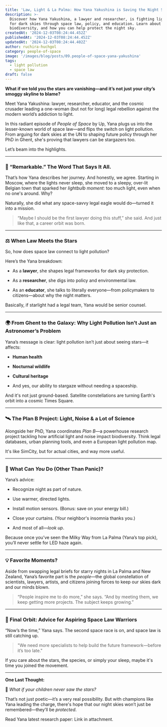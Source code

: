 ```yaml
---
title: 'Law, Light & La Palma: How Yana Yakushina is Saving the Night Sky'
description: >-
  Discover how Yana Yakushina, a lawyer and researcher, is fighting light pollution and advocating
  for dark skies through space law, policy, and education. Learn about her journey, her work on
  biodiversity, and how you can help protect the night sky.
createdAt: '2024-12-03T08:24:44.452Z'
publishedAt: '2024-12-03T08:24:44.452Z'
updatedAt: '2024-12-03T08:24:44.402Z'
author: ruchira-huchgol
category: people-of-space
image: '/images/blog/posts/09.people-of-space-yana-yakushina'
tags:
  - light pollution
  - space law
draft: false
---
```


**What if we told you the stars are vanishing—and it’s not just your city’s smoggy skyline to
blame?**

Meet Yana Yakushina: lawyer, researcher, educator, and the cosmic crusader leading a one-woman (but
not for long) legal rebellion against the modern world’s addiction to light.

In this radiant episode of _People of Space_ by Up, Yana plugs us into the lesser-known world of
space law—and flips the switch on light pollution. From arguing for dark skies at the UN to shaping
future policy through her PhD in Ghent, she's proving that lawyers can be stargazers too.

Let’s beam into the highlights.

---

### 🌟 “Remarkable.” The Word That Says It All.

That’s how Yana describes her journey. And honestly, we agree. Starting in Moscow, where the lights
never sleep, she moved to a sleepy, over-lit Belgian town that sparked her _lightbulb moment_: too
much light, even when no one's around. Why?

Naturally, she did what any space-savvy legal eagle would do—turned it into a mission.

> “Maybe I should be the first lawyer doing this stuff,” she said. And just like that, a career
> orbit was born.

---

### ⚖️ When Law Meets the Stars

So, how does space law connect to light pollution?

Here’s the Yana breakdown:

- As a **lawyer**, she shapes legal frameworks for dark sky protection.

- As a **researcher**, she digs into policy and environmental law.

- As an **educator**, she talks to literally everyone—from policymakers to citizens—about why the
  night matters.

Basically, if starlight had a legal team, Yana would be senior counsel.

---

### 🌍 From Ghent to the Galaxy: Why Light Pollution Isn’t Just an Astronomer’s Problem

Yana’s message is clear: light pollution isn’t just about seeing stars—it affects:

- **Human health**

- **Nocturnal wildlife**

- **Cultural heritage**

- And yes, our ability to stargaze without needing a spaceship.

And it's not just ground-based. Satellite constellations are turning Earth's orbit into a cosmic
Times Square.

---

### 🛰️ The Plan B Project: Light, Noise & a Lot of Science

Alongside her PhD, Yana coordinates _Plan B_—a powerhouse research project tackling how artificial
light and noise impact biodiversity. Think legal databases, urban planning tools, and even a
European light pollution map.

It's like SimCity, but for actual cities, and way more useful.

---

### 🦉 What Can _You_ Do (Other Than Panic)?

Yana’s advice:

- Recognize night as part of nature.

- Use warmer, directed lights.

- Install motion sensors. (Bonus: save on your energy bill.)

- Close your curtains. (Your neighbor's insomnia thanks you.)

- And most of all—_look up_.

Because once you’ve seen the Milky Way from La Palma (Yana’s top pick), you’ll never settle for LED
haze again.

---

### 💡 Favorite Moments?

Aside from swapping legal briefs for starry nights in La Palma and New Zealand, Yana’s favorite part
is the _people_—the global constellation of scientists, lawyers, artists, and citizens joining
forces to keep our skies dark and our minds blown.

> “People inspire me to do more,” she says. “And by meeting them, we keep getting more projects. The
> subject keeps growing.”

---

### 🚀 Final Orbit: Advice for Aspiring Space Law Warriors

“Now’s the time,” Yana says. The second space race is on, and space law is still catching up.

> "We need more specialists to help build the future framework—before it’s too late."

If you care about the stars, the species, or simply your sleep, maybe it's time you joined the
movement.

---

**One Last Thought:**

🌌 _What if your children never saw the stars?_

That’s not just poetic—it’s a very real possibility. But with champions like Yana leading the
charge, there's hope that our night skies won’t just be remembered—they’ll be _protected_.

Read Yana latest research paper: Link in attachment.
